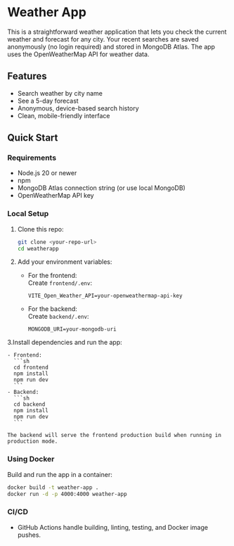 # Weather App

This is a straightforward weather application that lets you check the current weather and forecast for any city. Your recent searches are saved anonymously (no login required) and stored in MongoDB Atlas. The app uses the OpenWeatherMap API for weather data.

## Features
- Search weather by city name
- See a 5-day forecast
- Anonymous, device-based search history
- Clean, mobile-friendly interface

## Quick Start

### Requirements
- Node.js 20 or newer
- npm
- MongoDB Atlas connection string (or use local MongoDB)
- OpenWeatherMap API key

### Local Setup
1. Clone this repo:
   ```sh
   git clone <your-repo-url>
   cd weatherapp
   ```
2. Add your environment variables:

    - For the frontend:  
      Create `frontend/.env`:
      ```
      VITE_Open_Weather_API=your-openweathermap-api-key
      ```
    - For the backend:  
      Create `backend/.env`:
      ```
      MONGODB_URI=your-mongodb-uri
      ```
3.Install dependencies and run the app:

    - Frontend:
      ```sh
      cd frontend
      npm install
      npm run dev
      ```
    - Backend:
      ```sh
      cd backend
      npm install
      npm run dev
      ```

    The backend will serve the frontend production build when running in production mode.

### Using Docker
Build and run the app in a container:
```sh
docker build -t weather-app .
docker run -d -p 4000:4000 weather-app
```

### CI/CD
- GitHub Actions handle building, linting, testing, and Docker image pushes.

